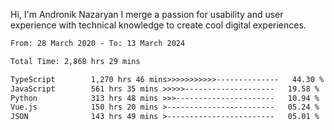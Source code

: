 Hi, I'm Andronik Nazaryan
I merge a passion for usability and user experience with technical knowledge to create cool digital experiences.


<!--START_SECTION:waka-->

```txt
From: 28 March 2020 - To: 13 March 2024

Total Time: 2,868 hrs 29 mins

TypeScript        1,270 hrs 46 mins>>>>>>>>>>>--------------   44.30 %
JavaScript        561 hrs 35 mins >>>>>--------------------   19.58 %
Python            313 hrs 48 mins >>>----------------------   10.94 %
Vue.js            150 hrs 20 mins >------------------------   05.24 %
JSON              143 hrs 49 mins >------------------------   05.01 %
```

<!--END_SECTION:waka-->
